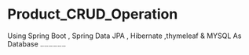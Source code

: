 # Product_CRUD_Operation
Using Spring Boot , Spring Data JPA , Hibernate ,thymeleaf &amp; MYSQL As Database .............
